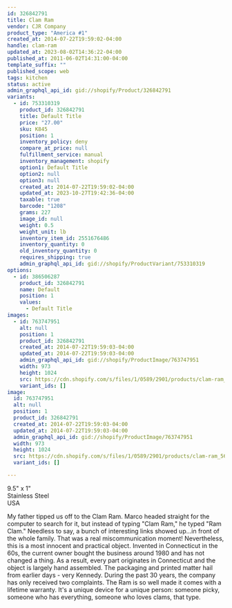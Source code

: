 ```yaml
---
id: 326842791
title: Clam Ram
vendor: CJR Company
product_type: "America #1"
created_at: 2014-07-22T19:59:02-04:00
handle: clam-ram
updated_at: 2023-08-02T14:36:22-04:00
published_at: 2011-06-02T14:31:00-04:00
template_suffix: ""
published_scope: web
tags: kitchen
status: active
admin_graphql_api_id: gid://shopify/Product/326842791
variants:
  - id: 753310319
    product_id: 326842791
    title: Default Title
    price: "27.00"
    sku: K845
    position: 1
    inventory_policy: deny
    compare_at_price: null
    fulfillment_service: manual
    inventory_management: shopify
    option1: Default Title
    option2: null
    option3: null
    created_at: 2014-07-22T19:59:02-04:00
    updated_at: 2023-10-27T19:42:36-04:00
    taxable: true
    barcode: "1208"
    grams: 227
    image_id: null
    weight: 0.5
    weight_unit: lb
    inventory_item_id: 2551676486
    inventory_quantity: 0
    old_inventory_quantity: 0
    requires_shipping: true
    admin_graphql_api_id: gid://shopify/ProductVariant/753310319
options:
  - id: 386506287
    product_id: 326842791
    name: Default
    position: 1
    values:
      - Default Title
images:
  - id: 763747951
    alt: null
    position: 1
    product_id: 326842791
    created_at: 2014-07-22T19:59:03-04:00
    updated_at: 2014-07-22T19:59:03-04:00
    admin_graphql_api_id: gid://shopify/ProductImage/763747951
    width: 973
    height: 1024
    src: https://cdn.shopify.com/s/files/1/0589/2901/products/clam-ram_5652.jpeg?v=1406073543
    variant_ids: []
image:
  id: 763747951
  alt: null
  position: 1
  product_id: 326842791
  created_at: 2014-07-22T19:59:03-04:00
  updated_at: 2014-07-22T19:59:03-04:00
  admin_graphql_api_id: gid://shopify/ProductImage/763747951
  width: 973
  height: 1024
  src: https://cdn.shopify.com/s/files/1/0589/2901/products/clam-ram_5652.jpeg?v=1406073543
  variant_ids: []

---
```


9.5" x 1"  
Stainless Steel  
USA

My father tipped us off to the Clam Ram. Marco headed straight for the computer to search for it, but instead of typing "Clam Ram," he typed "Ram Clam." Needless to say, a bunch of interesting links showed up...in front of the whole family. That was a real miscommunication moment! Nevertheless, this is a most innocent and practical object. Invented in Connecticut in the 60s, the current owner bought the business around 1980 and has not changed a thing. As a result, every part originates in Connecticut and the object is largely hand assembled. The packaging and printed matter hail from earlier days - very Kennedy. During the past 30 years, the company has only received two complaints. The Ram is so well made it comes with a lifetime warranty. It's a unique device for a unique person: someone picky, someone who has everything, someone who loves clams, that type.